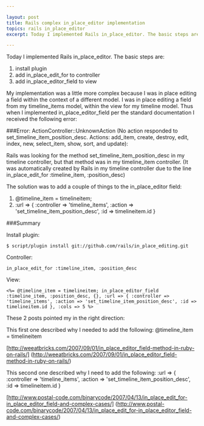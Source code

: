 ```yaml
---

layout: post
title: Rails complex in_place_editor implementation
topics: rails in_place_editor
excerpt: Today I implemented Rails in_place_editor. The basic steps are...

---
```


Today I implemented Rails in_place_editor. The basic steps are:

1. install plugin
2. add in_place_edit_for to controller
3. add in_place_editor_field to view

My implementation was a little more complex because I was in place editing a field within the context of a different model. 
I was in place editing a field from my timeline_items model, within the view for my timeline model. 
Thus when I implemented in_place_editor_field per the standard documentation I received the following error:

###Error: ActionController::UnknownAction (No action responded to set_timeline_item_position_desc. Actions: add_item, create, destroy, edit, index, new, select_item, show, sort, and update):

Rails was looking for the method set_timeline_item_position_desc in my timeline controller, but that method was in my timeline_item controller. (It was automatically created by Rails in my timeline controller due to the line in_place_edit_for :timeline_item, :position_desc)

The solution was to add a couple of things to the in_place_editor field:

1. @timeline_item = timelineitem;
2. :url => { :controller => 'timeline_items', :action => 'set_timeline_item_position_desc', :id => timelineitem.id }

###Summary

Install plugin: 

`$ script/plugin install git://github.com/rails/in_place_editing.git`

Controller: 

`in_place_edit_for :timeline_item, :position_desc`

View:

`<%= @timeline_item = timelineitem; in_place_editor_field :timeline_item, :position_desc, {}, :url => { :controller => 'timeline_items', :action => 'set_timeline_item_position_desc', :id => timelineitem.id }, :cols => 5 %>`
                                           


These 2 posts pointed my in the right direction:

This first one described why I needed to add the following: @timeline_item = timelineitem

[http://weeatbricks.com/2007/09/01/in_place_editor_field-method-in-ruby-on-rails/]
(http://weeatbricks.com/2007/09/01/in_place_editor_field-method-in-ruby-on-rails/)


This second one described why I need to add the following: :url => { :controller => 'timeline_items', :action => 'set_timeline_item_position_desc', :id => timelineitem.id }


[http://www.postal-code.com/binarycode/2007/04/13/in_place_edit_for-in_place_editor_field-and-complex-cases/]
(http://www.postal-code.com/binarycode/2007/04/13/in_place_edit_for-in_place_editor_field-and-complex-cases/)
